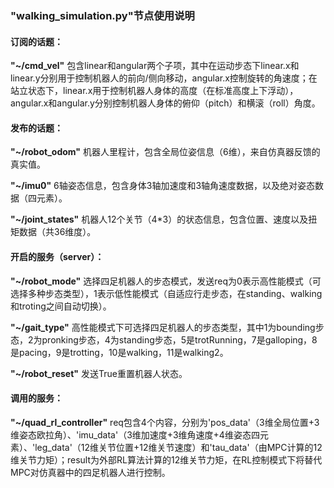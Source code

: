 ### "walking_simulation.py"节点使用说明

#### 订阅的话题：

**"~/cmd_vel"** 包含linear和angular两个子项，其中在运动步态下linear.x和linear.y分别用于控制机器人的前向/侧向移动，angular.x控制旋转的角速度；在站立状态下，linear.x用于控制机器人身体的高度（在标准高度上下浮动），angular.x和angular.y分别控制机器人身体的俯仰（pitch）和横滚（roll）角度。

#### 发布的话题：

**"~/robot_odom"** 机器人里程计，包含全局位姿信息（6维），来自仿真器反馈的真实值。

**"~/imu0"** 6轴姿态信息，包含身体3轴加速度和3轴角速度数据，以及绝对姿态数据（四元素）。

**"~/joint_states"** 机器人12个关节（4*3）的状态信息，包含位置、速度以及扭矩数据（共36维度）。

#### 开启的服务（server）：

**"~/robot_mode"** 选择四足机器人的步态模式，发送req为0表示高性能模式（可选择多种步态类型），1表示低性能模式（自适应行走步态，在standing、walking和troting之间自动切换）。

**"~/gait_type"** 高性能模式下可选择四足机器人的步态类型，其中1为bounding步态，2为pronking步态，4为standing步态，5是trotRunning，7是galloping，8是pacing，9是trotting，10是walking，11是walking2。

**"~/robot_reset"** 发送True重置机器人状态。

#### 调用的服务：

**"~/quad_rl_controller"** req包含4个内容，分别为'pos_data'（3维全局位置+3维姿态欧拉角）、'imu_data'（3维加速度+3维角速度+4维姿态四元素）、'leg_data'（12维关节位置+12维关节速度）和'tau_data'（由MPC计算的12维关节力矩）；result为外部RL算法计算的12维关节力矩，在RL控制模式下将替代MPC对仿真器中的四足机器人进行控制。

